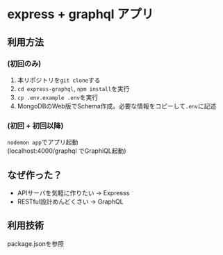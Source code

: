 # express + graphql アプリ

## 利用方法

### (初回のみ)

1. 本リポジトリを`git clone`する
1. `cd express-graphql`, `npm install`を実行
1. `cp .env.example .env`を実行
1. MongoDBのWeb版でSchema作成。必要な情報をコピーして`.env`に記述

### (初回 + 初回以降)

`nodemon app`でアプリ起動  
(localhost:4000/graphql でGraphiQL起動)

## なぜ作った？

- APIサーバを気軽に作りたい → Expresss
- RESTful設計めんどくさい → GraphQL

## 利用技術

package.jsonを参照
